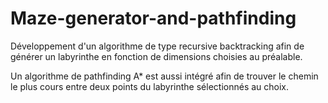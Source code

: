 # Maze-generator-and-pathfinding

Développement d'un algorithme de type recursive backtracking afin de générer un labyrinthe en fonction de dimensions choisies au préalable.

Un algorithme de pathfinding A* est aussi intégré afin de trouver le chemin le plus cours entre deux points du labyrinthe sélectionnés au choix.
